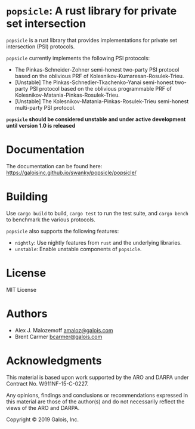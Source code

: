 # `popsicle`: A rust library for private set intersection

`popsicle` is a rust library that provides implementations for private
set intersection (PSI) protocols.

`popsicle` currently implements the following PSI protocols:

* The Pinkas-Schneider-Zohner semi-honest two-party PSI protocol based on the
  oblivious PRF of Kolesnikov-Kumaresan-Rosulek-Trieu.
* [Unstable] The Pinkas-Schnedier-Tkachenko-Yanai semi-honest two-party PSI
  protocol based on the oblivious programmable PRF of
  Kolesnikov-Matania-Pinkas-Rosulek-Trieu.
* [Unstable] The Kolesnikov-Matania-Pinkas-Rosulek-Trieu semi-honest multi-party
  PSI protocol.

**`popsicle` should be considered unstable and under active development until
version 1.0 is released**

# Documentation

The documentation can be found here: <https://galoisinc.github.io/swanky/popsicle/popsicle/>

# Building

Use `cargo build` to build, `cargo test` to run the test suite, and `cargo
bench` to benchmark the various protocols.

`popsicle` also supports the following features:

* `nightly`: Use nightly features from `rust` and the underlying libraries.
* `unstable`: Enable unstable components of `popsicle`.

# License

MIT License

# Authors

- Alex J. Malozemoff <amaloz@galois.com>
- Brent Carmer <bcarmer@galois.com>

# Acknowledgments

This material is based upon work supported by the ARO and DARPA under Contract
No. W911NF-15-C-0227.

Any opinions, findings and conclusions or recommendations expressed in this
material are those of the author(s) and do not necessarily reflect the views of
the ARO and DARPA.

Copyright © 2019 Galois, Inc.
